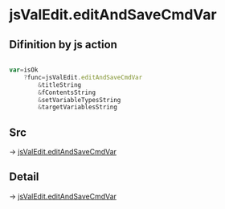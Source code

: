 # jsValEdit.editAndSaveCmdVar

## Difinition by js action

```js.js

var=isOk
	?func=jsValEdit.editAndSaveCmdVar
		&titleString
		&fContentsString
		&setVariableTypesString
		&targetVariablesString
```

## Src

-> [jsValEdit.editAndSaveCmdVar](https://github.com/puutaro/CommandClick/blob/master/app/src/main/java/com/puutaro/commandclick/fragment_lib/terminal_fragment/js_interface/edit/JsValEdit.kt#L23)

## Detail

-> [jsValEdit.editAndSaveCmdVar](https://github.com/puutaro/CommandClick/blob/master/md/developer/js_interface/details/edit/JsValEdit/editAndSaveCmdVar.md)
